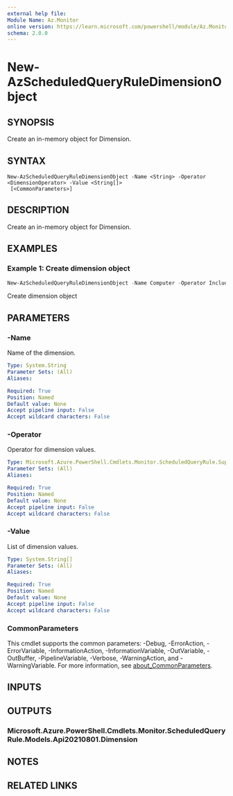 ```yaml
---
external help file:
Module Name: Az.Monitor
online version: https://learn.microsoft.com/powershell/module/Az.Monitor/new-AzScheduledQueryRuleDimensionObject
schema: 2.0.0
---
```


# New-AzScheduledQueryRuleDimensionObject

## SYNOPSIS
Create an in-memory object for Dimension.

## SYNTAX

```
New-AzScheduledQueryRuleDimensionObject -Name <String> -Operator <DimensionOperator> -Value <String[]>
 [<CommonParameters>]
```

## DESCRIPTION
Create an in-memory object for Dimension.

## EXAMPLES

### Example 1: Create dimension object
```powershell
New-AzScheduledQueryRuleDimensionObject -Name Computer -Operator Include -Value *
```

Create dimension object

## PARAMETERS

### -Name
Name of the dimension.

```yaml
Type: System.String
Parameter Sets: (All)
Aliases:

Required: True
Position: Named
Default value: None
Accept pipeline input: False
Accept wildcard characters: False
```

### -Operator
Operator for dimension values.

```yaml
Type: Microsoft.Azure.PowerShell.Cmdlets.Monitor.ScheduledQueryRule.Support.DimensionOperator
Parameter Sets: (All)
Aliases:

Required: True
Position: Named
Default value: None
Accept pipeline input: False
Accept wildcard characters: False
```

### -Value
List of dimension values.

```yaml
Type: System.String[]
Parameter Sets: (All)
Aliases:

Required: True
Position: Named
Default value: None
Accept pipeline input: False
Accept wildcard characters: False
```

### CommonParameters
This cmdlet supports the common parameters: -Debug, -ErrorAction, -ErrorVariable, -InformationAction, -InformationVariable, -OutVariable, -OutBuffer, -PipelineVariable, -Verbose, -WarningAction, and -WarningVariable. For more information, see [about_CommonParameters](http://go.microsoft.com/fwlink/?LinkID=113216).

## INPUTS

## OUTPUTS

### Microsoft.Azure.PowerShell.Cmdlets.Monitor.ScheduledQueryRule.Models.Api20210801.Dimension

## NOTES

## RELATED LINKS

